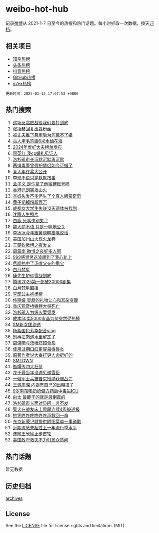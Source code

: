 # weibo-hot-hub

记录[微博](https://www.weibo.com)从 2021-1-7 日至今的热搜和热门话题。每小时抓取一次数据，按天[归档](archives)。

## 相关项目

- [知乎热榜](https://github.com/lonnyzhang423/zhihu-hot-hub)
- [头条热榜](https://github.com/lonnyzhang423/toutiao-hot-hub)
- [抖音热榜](https://github.com/lonnyzhang423/douyin-hot-hub)
- [GitHub热榜](https://github.com/lonnyzhang423/github-hot-hub)
- [v2ex热榜](https://github.com/lonnyzhang423/v2ex-hot-hub)


`更新时间：2025-01-12 17:07:53 +0800`

## 热门搜索

1. [这场反腐败战役我们要打到底](https://m.weibo.cn/search?containerid=100103type%3D1%26t%3D10%26q%3D%23%E8%BF%99%E5%9C%BA%E5%8F%8D%E8%85%90%E8%B4%A5%E6%88%98%E5%BD%B9%E6%88%91%E4%BB%AC%E8%A6%81%E6%89%93%E5%88%B0%E5%BA%95%23&stream_entry_id=51&isnewpage=1&extparam=seat%3D1%26pos%3D0%26stream_entry_id%3D51%26c_type%3D51%26filter_type%3Drealtimehot%26cate%3D10103%26q%3D%2523%25E8%25BF%2599%25E5%259C%25BA%25E5%258F%258D%25E8%2585%2590%25E8%25B4%25A5%25E6%2588%2598%25E5%25BD%25B9%25E6%2588%2591%25E4%25BB%25AC%25E8%25A6%2581%25E6%2589%2593%25E5%2588%25B0%25E5%25BA%2595%2523%26dgr%3D0%26display_time%3D1736672872%26pre_seqid%3D17366728721860616160115)
1. [张凌赫回复丞磊粉丝](https://m.weibo.cn/search?containerid=100103type%3D1%26t%3D10%26q%3D%23%E5%BC%A0%E5%87%8C%E8%B5%AB%E5%9B%9E%E5%A4%8D%E4%B8%9E%E7%A3%8A%E7%B2%89%E4%B8%9D%23&stream_entry_id=31&isnewpage=1&extparam=seat%3D1%26pos%3D0%26stream_entry_id%3D31%26realpos%3D1%26filter_type%3Drealtimehot%26flag%3D1%26band_rank%3D1%26c_type%3D31%26cate%3D5001%26lcate%3D5001%26q%3D%2523%25E5%25BC%25A0%25E5%2587%258C%25E8%25B5%25AB%25E5%259B%259E%25E5%25A4%258D%25E4%25B8%259E%25E7%25A3%258A%25E7%25B2%2589%25E4%25B8%259D%2523%26dgr%3D0%26display_time%3D1736672872%26pre_seqid%3D17366728721860616160115)
1. [被丈夫推下悬崖后为何离不了婚](https://m.weibo.cn/search?containerid=100103type%3D1%26t%3D10%26q%3D%23%E8%A2%AB%E4%B8%88%E5%A4%AB%E6%8E%A8%E4%B8%8B%E6%82%AC%E5%B4%96%E5%90%8E%E4%B8%BA%E4%BD%95%E7%A6%BB%E4%B8%8D%E4%BA%86%E5%A9%9A%23&stream_entry_id=31&isnewpage=1&extparam=seat%3D1%26pos%3D1%26stream_entry_id%3D31%26realpos%3D2%26filter_type%3Drealtimehot%26flag%3D1%26band_rank%3D2%26c_type%3D31%26cate%3D5001%26lcate%3D5001%26q%3D%2523%25E8%25A2%25AB%25E4%25B8%2588%25E5%25A4%25AB%25E6%258E%25A8%25E4%25B8%258B%25E6%2582%25AC%25E5%25B4%2596%25E5%2590%258E%25E4%25B8%25BA%25E4%25BD%2595%25E7%25A6%25BB%25E4%25B8%258D%25E4%25BA%2586%25E5%25A9%259A%2523%26dgr%3D0%26display_time%3D1736672872%26pre_seqid%3D17366728721860616160115)
1. [古人用毛笔画6米水仙花海](https://m.weibo.cn/search?containerid=100103type%3D1%26t%3D10%26q%3D%23%E5%8F%A4%E4%BA%BA%E7%94%A8%E6%AF%9B%E7%AC%94%E7%94%BB6%E7%B1%B3%E6%B0%B4%E4%BB%99%E8%8A%B1%E6%B5%B7%23&stream_entry_id=31&isnewpage=1&extparam=seat%3D1%26pos%3D2%26stream_entry_id%3D31%26realpos%3D3%26filter_type%3Drealtimehot%26flag%3D0%26band_rank%3D3%26c_type%3D31%26cate%3D5001%26lcate%3D5001%26q%3D%2523%25E5%258F%25A4%25E4%25BA%25BA%25E7%2594%25A8%25E6%25AF%259B%25E7%25AC%2594%25E7%2594%25BB6%25E7%25B1%25B3%25E6%25B0%25B4%25E4%25BB%2599%25E8%258A%25B1%25E6%25B5%25B7%2523%26dgr%3D0%26display_time%3D1736672872%26pre_seqid%3D17366728721860616160115)
1. [2024年度好大夫榜单发布](https://m.weibo.cn/search?containerid=100103type%3D1%26t%3D10%26q%3D%232024%E5%B9%B4%E5%BA%A6%E5%A5%BD%E5%A4%A7%E5%A4%AB%E6%A6%9C%E5%8D%95%E5%8F%91%E5%B8%83%23&stream_entry_id=31&isnewpage=1&extparam=seat%3D1%26adid%3D272490%26stream_entry_id%3D31%26topic_ad%3D1%26is_ad_pos%3D1%26q%3D%25232024%25E5%25B9%25B4%25E5%25BA%25A6%25E5%25A5%25BD%25E5%25A4%25A7%25E5%25A4%25AB%25E6%25A6%259C%25E5%258D%2595%25E5%258F%2591%25E5%25B8%2583%2523%26filter_type%3Drealtimehot%26band_rank%3D4%26c_type%3D31%26lcate%3D5001%26pos%3D3%26cate%3D5001%26dgr%3D0%26display_time%3D1736672872%26pre_seqid%3D17366728721860616160115)
1. [惠英红 我cp婚礼见证人](https://m.weibo.cn/search?containerid=100103type%3D1%26t%3D10%26q%3D%E6%83%A0%E8%8B%B1%E7%BA%A2+%E6%88%91cp%E5%A9%9A%E7%A4%BC%E8%A7%81%E8%AF%81%E4%BA%BA&stream_entry_id=31&isnewpage=1&extparam=seat%3D1%26pos%3D4%26stream_entry_id%3D31%26realpos%3D4%26filter_type%3Drealtimehot%26flag%3D2%26band_rank%3D4%26c_type%3D31%26cate%3D5001%26lcate%3D5001%26q%3D%25E6%2583%25A0%25E8%258B%25B1%25E7%25BA%25A2%2520%25E6%2588%2591cp%25E5%25A9%259A%25E7%25A4%25BC%25E8%25A7%2581%25E8%25AF%2581%25E4%25BA%25BA%26dgr%3D0%26display_time%3D1736672872%26pre_seqid%3D17366728721860616160115)
1. [洛杉矶市长沉默沉默再沉默](https://m.weibo.cn/search?containerid=100103type%3D1%26t%3D10%26q%3D%23%E6%B4%9B%E6%9D%89%E7%9F%B6%E5%B8%82%E9%95%BF%E6%B2%89%E9%BB%98%E6%B2%89%E9%BB%98%E5%86%8D%E6%B2%89%E9%BB%98%23&stream_entry_id=31&isnewpage=1&extparam=seat%3D1%26pos%3D5%26stream_entry_id%3D31%26realpos%3D5%26filter_type%3Drealtimehot%26flag%3D1%26band_rank%3D5%26c_type%3D31%26cate%3D5001%26lcate%3D5001%26q%3D%2523%25E6%25B4%259B%25E6%259D%2589%25E7%259F%25B6%25E5%25B8%2582%25E9%2595%25BF%25E6%25B2%2589%25E9%25BB%2598%25E6%25B2%2589%25E9%25BB%2598%25E5%2586%258D%25E6%25B2%2589%25E9%25BB%2598%2523%26dgr%3D0%26display_time%3D1736672872%26pre_seqid%3D17366728721860616160115)
1. [两缉毒警曾假扮情侣如今订婚了](https://m.weibo.cn/search?containerid=100103type%3D1%26t%3D10%26q%3D%23%E4%B8%A4%E7%BC%89%E6%AF%92%E8%AD%A6%E6%9B%BE%E5%81%87%E6%89%AE%E6%83%85%E4%BE%A3%E5%A6%82%E4%BB%8A%E8%AE%A2%E5%A9%9A%E4%BA%86%23&stream_entry_id=31&isnewpage=1&extparam=seat%3D1%26pos%3D6%26stream_entry_id%3D31%26realpos%3D6%26filter_type%3Drealtimehot%26flag%3D32768%26band_rank%3D6%26c_type%3D31%26cate%3D5001%26lcate%3D5001%26q%3D%2523%25E4%25B8%25A4%25E7%25BC%2589%25E6%25AF%2592%25E8%25AD%25A6%25E6%259B%25BE%25E5%2581%2587%25E6%2589%25AE%25E6%2583%2585%25E4%25BE%25A3%25E5%25A6%2582%25E4%25BB%258A%25E8%25AE%25A2%25E5%25A9%259A%25E4%25BA%2586%2523%26dgr%3D0%26display_time%3D1736672872%26pre_seqid%3D17366728721860616160115)
1. [竞人年终奖大公开](https://m.weibo.cn/search?containerid=100103type%3D1%26t%3D10%26q%3D%23%E7%AB%9E%E4%BA%BA%E5%B9%B4%E7%BB%88%E5%A5%96%E5%A4%A7%E5%85%AC%E5%BC%80%23&stream_entry_id=31&isnewpage=1&extparam=seat%3D1%26pos%3D7%26stream_entry_id%3D31%26is_ad_pos%3D1%26cate%3D5001%26filter_type%3Drealtimehot%26band_rank%3D7%26c_type%3D31%26lcate%3D5001%26adid%3D272511%26q%3D%2523%25E7%25AB%259E%25E4%25BA%25BA%25E5%25B9%25B4%25E7%25BB%2588%25E5%25A5%2596%25E5%25A4%25A7%25E5%2585%25AC%25E5%25BC%2580%2523%26dgr%3D0%26display_time%3D1736672872%26pre_seqid%3D17366728721860616160115)
1. [李现不语只是默默按番](https://m.weibo.cn/search?containerid=100103type%3D1%26t%3D10%26q%3D%23%E6%9D%8E%E7%8E%B0%E4%B8%8D%E8%AF%AD%E5%8F%AA%E6%98%AF%E9%BB%98%E9%BB%98%E6%8C%89%E7%95%AA%23&stream_entry_id=31&isnewpage=1&extparam=seat%3D1%26pos%3D8%26stream_entry_id%3D31%26realpos%3D7%26filter_type%3Drealtimehot%26flag%3D1%26band_rank%3D7%26c_type%3D31%26cate%3D5001%26lcate%3D5001%26q%3D%2523%25E6%259D%258E%25E7%258E%25B0%25E4%25B8%258D%25E8%25AF%25AD%25E5%258F%25AA%25E6%2598%25AF%25E9%25BB%2598%25E9%25BB%2598%25E6%258C%2589%25E7%2595%25AA%2523%26dgr%3D0%26display_time%3D1736672872%26pre_seqid%3D17366728721860616160115)
1. [孟子义 是你拿了他微博账号吗](https://m.weibo.cn/search?containerid=100103type%3D1%26t%3D10%26q%3D%E5%AD%9F%E5%AD%90%E4%B9%89+%E6%98%AF%E4%BD%A0%E6%8B%BF%E4%BA%86%E4%BB%96%E5%BE%AE%E5%8D%9A%E8%B4%A6%E5%8F%B7%E5%90%97&stream_entry_id=31&isnewpage=1&extparam=seat%3D1%26pos%3D9%26stream_entry_id%3D31%26realpos%3D8%26filter_type%3Drealtimehot%26flag%3D1%26band_rank%3D8%26c_type%3D31%26cate%3D5001%26lcate%3D5001%26q%3D%25E5%25AD%259F%25E5%25AD%2590%25E4%25B9%2589%2520%25E6%2598%25AF%25E4%25BD%25A0%25E6%258B%25BF%25E4%25BA%2586%25E4%25BB%2596%25E5%25BE%25AE%25E5%258D%259A%25E8%25B4%25A6%25E5%258F%25B7%25E5%2590%2597%26dgr%3D0%26display_time%3D1736672872%26pre_seqid%3D17366728721860616160115)
1. [香港元朗突发山火](https://m.weibo.cn/search?containerid=100103type%3D1%26t%3D10%26q%3D%23%E9%A6%99%E6%B8%AF%E5%85%83%E6%9C%97%E7%AA%81%E5%8F%91%E5%B1%B1%E7%81%AB%23&stream_entry_id=31&isnewpage=1&extparam=seat%3D1%26pos%3D10%26stream_entry_id%3D31%26realpos%3D9%26filter_type%3Drealtimehot%26flag%3D1%26band_rank%3D9%26c_type%3D31%26cate%3D5001%26lcate%3D5001%26q%3D%2523%25E9%25A6%2599%25E6%25B8%25AF%25E5%2585%2583%25E6%259C%2597%25E7%25AA%2581%25E5%258F%2591%25E5%25B1%25B1%25E7%2581%25AB%2523%26dgr%3D0%26display_time%3D1736672872%26pre_seqid%3D17366728721860616160115)
1. [爸妈头发不多但生了个真人版蒙奇奇](https://m.weibo.cn/search?containerid=100103type%3D1%26t%3D10%26q%3D%23%E7%88%B8%E5%A6%88%E5%A4%B4%E5%8F%91%E4%B8%8D%E5%A4%9A%E4%BD%86%E7%94%9F%E4%BA%86%E4%B8%AA%E7%9C%9F%E4%BA%BA%E7%89%88%E8%92%99%E5%A5%87%E5%A5%87%23&stream_entry_id=31&isnewpage=1&extparam=seat%3D1%26pos%3D11%26stream_entry_id%3D31%26realpos%3D10%26filter_type%3Drealtimehot%26flag%3D0%26band_rank%3D10%26c_type%3D31%26cate%3D5001%26lcate%3D5001%26q%3D%2523%25E7%2588%25B8%25E5%25A6%2588%25E5%25A4%25B4%25E5%258F%2591%25E4%25B8%258D%25E5%25A4%259A%25E4%25BD%2586%25E7%2594%259F%25E4%25BA%2586%25E4%25B8%25AA%25E7%259C%259F%25E4%25BA%25BA%25E7%2589%2588%25E8%2592%2599%25E5%25A5%2587%25E5%25A5%2587%2523%26dgr%3D0%26display_time%3D1736672872%26pre_seqid%3D17366728721860616160115)
1. [黄子韬掉粉超百万](https://m.weibo.cn/search?containerid=100103type%3D1%26t%3D10%26q%3D%23%E9%BB%84%E5%AD%90%E9%9F%AC%E6%8E%89%E7%B2%89%E8%B6%85%E7%99%BE%E4%B8%87%23&stream_entry_id=31&isnewpage=1&extparam=seat%3D1%26pos%3D12%26stream_entry_id%3D31%26realpos%3D11%26filter_type%3Drealtimehot%26flag%3D2%26band_rank%3D11%26c_type%3D31%26cate%3D5001%26lcate%3D5001%26q%3D%2523%25E9%25BB%2584%25E5%25AD%2590%25E9%259F%25AC%25E6%258E%2589%25E7%25B2%2589%25E8%25B6%2585%25E7%2599%25BE%25E4%25B8%2587%2523%26dgr%3D0%26display_time%3D1736672872%26pre_seqid%3D17366728721860616160115)
1. [成都女大学生失联12天遗体被找到](https://m.weibo.cn/search?containerid=100103type%3D1%26t%3D10%26q%3D%23%E6%88%90%E9%83%BD%E5%A5%B3%E5%A4%A7%E5%AD%A6%E7%94%9F%E5%A4%B1%E8%81%9412%E5%A4%A9%E9%81%97%E4%BD%93%E8%A2%AB%E6%89%BE%E5%88%B0%23&stream_entry_id=31&isnewpage=1&extparam=seat%3D1%26pos%3D13%26stream_entry_id%3D31%26realpos%3D12%26filter_type%3Drealtimehot%26flag%3D2%26band_rank%3D12%26c_type%3D31%26cate%3D5001%26lcate%3D5001%26q%3D%2523%25E6%2588%2590%25E9%2583%25BD%25E5%25A5%25B3%25E5%25A4%25A7%25E5%25AD%25A6%25E7%2594%259F%25E5%25A4%25B1%25E8%2581%259412%25E5%25A4%25A9%25E9%2581%2597%25E4%25BD%2593%25E8%25A2%25AB%25E6%2589%25BE%25E5%2588%25B0%2523%26dgr%3D0%26display_time%3D1736672872%26pre_seqid%3D17366728721860616160115)
1. [沈腾人生照片](https://m.weibo.cn/search?containerid=100103type%3D1%26t%3D10%26q%3D%23%E6%B2%88%E8%85%BE%E4%BA%BA%E7%94%9F%E7%85%A7%E7%89%87%23&stream_entry_id=31&isnewpage=1&extparam=seat%3D1%26pos%3D14%26stream_entry_id%3D31%26realpos%3D13%26filter_type%3Drealtimehot%26flag%3D1%26band_rank%3D13%26c_type%3D31%26cate%3D5001%26lcate%3D5001%26q%3D%2523%25E6%25B2%2588%25E8%2585%25BE%25E4%25BA%25BA%25E7%2594%259F%25E7%2585%25A7%25E7%2589%2587%2523%26dgr%3D0%26display_time%3D1736672872%26pre_seqid%3D17366728721860616160115)
1. [白鹿 死嘴快别笑了](https://m.weibo.cn/search?containerid=100103type%3D1%26t%3D10%26q%3D%E7%99%BD%E9%B9%BF+%E6%AD%BB%E5%98%B4%E5%BF%AB%E5%88%AB%E7%AC%91%E4%BA%86&stream_entry_id=31&isnewpage=1&extparam=seat%3D1%26pos%3D15%26stream_entry_id%3D31%26realpos%3D14%26filter_type%3Drealtimehot%26flag%3D2%26band_rank%3D14%26c_type%3D31%26cate%3D5001%26lcate%3D5001%26q%3D%25E7%2599%25BD%25E9%25B9%25BF%2520%25E6%25AD%25BB%25E5%2598%25B4%25E5%25BF%25AB%25E5%2588%25AB%25E7%25AC%2591%25E4%25BA%2586%26dgr%3D0%26display_time%3D1736672872%26pre_seqid%3D17366728721860616160115)
1. [魏大勋不语 只是一味地公关](https://m.weibo.cn/search?containerid=100103type%3D1%26t%3D10%26q%3D%E9%AD%8F%E5%A4%A7%E5%8B%8B%E4%B8%8D%E8%AF%AD+%E5%8F%AA%E6%98%AF%E4%B8%80%E5%91%B3%E5%9C%B0%E5%85%AC%E5%85%B3&stream_entry_id=31&isnewpage=1&extparam=seat%3D1%26pos%3D16%26stream_entry_id%3D31%26realpos%3D15%26filter_type%3Drealtimehot%26flag%3D0%26band_rank%3D15%26c_type%3D31%26cate%3D5001%26lcate%3D5001%26q%3D%25E9%25AD%258F%25E5%25A4%25A7%25E5%258B%258B%25E4%25B8%258D%25E8%25AF%25AD%2520%25E5%258F%25AA%25E6%2598%25AF%25E4%25B8%2580%25E5%2591%25B3%25E5%259C%25B0%25E5%2585%25AC%25E5%2585%25B3%26dgr%3D0%26display_time%3D1736672872%26pre_seqid%3D17366728721860616160115)
1. [李冰冰今年跟黄晓明捂嘴说话](https://m.weibo.cn/search?containerid=100103type%3D1%26t%3D10%26q%3D%23%E6%9D%8E%E5%86%B0%E5%86%B0%E4%BB%8A%E5%B9%B4%E8%B7%9F%E9%BB%84%E6%99%93%E6%98%8E%E6%8D%82%E5%98%B4%E8%AF%B4%E8%AF%9D%23&stream_entry_id=31&isnewpage=1&extparam=seat%3D1%26pos%3D17%26stream_entry_id%3D31%26realpos%3D16%26filter_type%3Drealtimehot%26flag%3D1%26band_rank%3D16%26c_type%3D31%26cate%3D5001%26lcate%3D5001%26q%3D%2523%25E6%259D%258E%25E5%2586%25B0%25E5%2586%25B0%25E4%25BB%258A%25E5%25B9%25B4%25E8%25B7%259F%25E9%25BB%2584%25E6%2599%2593%25E6%2598%258E%25E6%258D%2582%25E5%2598%25B4%25E8%25AF%25B4%25E8%25AF%259D%2523%26dgr%3D0%26display_time%3D1736672872%26pre_seqid%3D17366728721860616160115)
1. [美国加州山火现火龙卷](https://m.weibo.cn/search?containerid=100103type%3D1%26t%3D10%26q%3D%23%E7%BE%8E%E5%9B%BD%E5%8A%A0%E5%B7%9E%E5%B1%B1%E7%81%AB%E7%8E%B0%E7%81%AB%E9%BE%99%E5%8D%B7%23&stream_entry_id=31&isnewpage=1&extparam=seat%3D1%26pos%3D18%26stream_entry_id%3D31%26realpos%3D17%26filter_type%3Drealtimehot%26flag%3D0%26band_rank%3D17%26c_type%3D31%26cate%3D5001%26lcate%3D5001%26q%3D%2523%25E7%25BE%258E%25E5%259B%25BD%25E5%258A%25A0%25E5%25B7%259E%25E5%25B1%25B1%25E7%2581%25AB%25E7%258E%25B0%25E7%2581%25AB%25E9%25BE%2599%25E5%258D%25B7%2523%26dgr%3D0%26display_time%3D1736672872%26pre_seqid%3D17366728721860616160115)
1. [王楚钦微博之夜发文](https://m.weibo.cn/search?containerid=100103type%3D1%26t%3D10%26q%3D%23%E7%8E%8B%E6%A5%9A%E9%92%A6%E5%BE%AE%E5%8D%9A%E4%B9%8B%E5%A4%9C%E5%8F%91%E6%96%87%23&stream_entry_id=31&isnewpage=1&extparam=seat%3D1%26pos%3D19%26stream_entry_id%3D31%26realpos%3D18%26filter_type%3Drealtimehot%26flag%3D1%26band_rank%3D18%26c_type%3D31%26cate%3D5001%26lcate%3D5001%26q%3D%2523%25E7%258E%258B%25E6%25A5%259A%25E9%2592%25A6%25E5%25BE%25AE%25E5%258D%259A%25E4%25B9%258B%25E5%25A4%259C%25E5%258F%2591%25E6%2596%2587%2523%26dgr%3D0%26display_time%3D1736672872%26pre_seqid%3D17366728721860616160115)
1. [周震南 微博之夜好多人啊](https://m.weibo.cn/search?containerid=100103type%3D1%26t%3D10%26q%3D%E5%91%A8%E9%9C%87%E5%8D%97+%E5%BE%AE%E5%8D%9A%E4%B9%8B%E5%A4%9C%E5%A5%BD%E5%A4%9A%E4%BA%BA%E5%95%8A&stream_entry_id=31&isnewpage=1&extparam=seat%3D1%26pos%3D20%26stream_entry_id%3D31%26realpos%3D19%26filter_type%3Drealtimehot%26flag%3D1%26band_rank%3D19%26c_type%3D31%26cate%3D5001%26lcate%3D5001%26q%3D%25E5%2591%25A8%25E9%259C%2587%25E5%258D%2597%2520%25E5%25BE%25AE%25E5%258D%259A%25E4%25B9%258B%25E5%25A4%259C%25E5%25A5%25BD%25E5%25A4%259A%25E4%25BA%25BA%25E5%2595%258A%26dgr%3D0%26display_time%3D1736672872%26pre_seqid%3D17366728721860616160115)
1. [999感冒灵这波暖到了我心趴上](https://m.weibo.cn/search?containerid=100103type%3D1%26t%3D10%26q%3D%23999%E6%84%9F%E5%86%92%E7%81%B5%E8%BF%99%E6%B3%A2%E6%9A%96%E5%88%B0%E4%BA%86%E6%88%91%E5%BF%83%E8%B6%B4%E4%B8%8A%23&stream_entry_id=31&isnewpage=1&extparam=seat%3D1%26pos%3D21%26stream_entry_id%3D31%26realpos%3D20%26filter_type%3Drealtimehot%26cate%3D5001%26flag%3D1%26band_rank%3D20%26c_type%3D31%26lcate%3D5001%26adid%3D272379%26q%3D%2523999%25E6%2584%259F%25E5%2586%2592%25E7%2581%25B5%25E8%25BF%2599%25E6%25B3%25A2%25E6%259A%2596%25E5%2588%25B0%25E4%25BA%2586%25E6%2588%2591%25E5%25BF%2583%25E8%25B6%25B4%25E4%25B8%258A%2523%26dgr%3D0%26display_time%3D1736672872%26pre_seqid%3D17366728721860616160115)
1. [费翔抽中了汤唯父亲的墨宝](https://m.weibo.cn/search?containerid=100103type%3D1%26t%3D10%26q%3D%23%E8%B4%B9%E7%BF%94%E6%8A%BD%E4%B8%AD%E4%BA%86%E6%B1%A4%E5%94%AF%E7%88%B6%E4%BA%B2%E7%9A%84%E5%A2%A8%E5%AE%9D%23&stream_entry_id=31&isnewpage=1&extparam=seat%3D1%26pos%3D22%26stream_entry_id%3D31%26realpos%3D21%26filter_type%3Drealtimehot%26flag%3D2%26band_rank%3D21%26c_type%3D31%26cate%3D5001%26lcate%3D5001%26q%3D%2523%25E8%25B4%25B9%25E7%25BF%2594%25E6%258A%25BD%25E4%25B8%25AD%25E4%25BA%2586%25E6%25B1%25A4%25E5%2594%25AF%25E7%2588%25B6%25E4%25BA%25B2%25E7%259A%2584%25E5%25A2%25A8%25E5%25AE%259D%2523%26dgr%3D0%26display_time%3D1736672872%26pre_seqid%3D17366728721860616160115)
1. [白月梵星](https://m.weibo.cn/search?containerid=100103type%3D1%26t%3D10%26q%3D%E7%99%BD%E6%9C%88%E6%A2%B5%E6%98%9F&stream_entry_id=31&isnewpage=1&extparam=seat%3D1%26pos%3D23%26stream_entry_id%3D31%26realpos%3D22%26filter_type%3Drealtimehot%26flag%3D0%26band_rank%3D22%26c_type%3D31%26cate%3D5001%26lcate%3D5001%26q%3D%25E7%2599%25BD%25E6%259C%2588%25E6%25A2%25B5%25E6%2598%259F%26dgr%3D0%26display_time%3D1736672872%26pre_seqid%3D17366728721860616160115)
1. [康先生护你雪战到底](https://m.weibo.cn/search?containerid=100103type%3D1%26t%3D10%26q%3D%23%E5%BA%B7%E5%85%88%E7%94%9F%E6%8A%A4%E4%BD%A0%E9%9B%AA%E6%88%98%E5%88%B0%E5%BA%95%23&stream_entry_id=31&isnewpage=1&extparam=seat%3D1%26pos%3D24%26stream_entry_id%3D31%26realpos%3D23%26filter_type%3Drealtimehot%26cate%3D5001%26flag%3D1%26band_rank%3D23%26c_type%3D31%26lcate%3D5001%26adid%3D272127%26q%3D%2523%25E5%25BA%25B7%25E5%2585%2588%25E7%2594%259F%25E6%258A%25A4%25E4%25BD%25A0%25E9%259B%25AA%25E6%2588%2598%25E5%2588%25B0%25E5%25BA%2595%2523%26dgr%3D0%26display_time%3D1736672872%26pre_seqid%3D17366728721860616160115)
1. [腾讯2025第一部破30000剧集](https://m.weibo.cn/search?containerid=100103type%3D1%26t%3D10%26q%3D%E8%85%BE%E8%AE%AF2025%E7%AC%AC%E4%B8%80%E9%83%A8%E7%A0%B430000%E5%89%A7%E9%9B%86&stream_entry_id=31&isnewpage=1&extparam=seat%3D1%26pos%3D25%26stream_entry_id%3D31%26realpos%3D24%26filter_type%3Drealtimehot%26flag%3D2%26band_rank%3D24%26c_type%3D31%26cate%3D5001%26lcate%3D5001%26q%3D%25E8%2585%25BE%25E8%25AE%25AF2025%25E7%25AC%25AC%25E4%25B8%2580%25E9%2583%25A8%25E7%25A0%25B430000%25E5%2589%25A7%25E9%259B%2586%26dgr%3D0%26display_time%3D1736672872%26pre_seqid%3D17366728721860616160115)
1. [白月梵星直播](https://m.weibo.cn/search?containerid=100103type%3D1%26t%3D10%26q%3D%E7%99%BD%E6%9C%88%E6%A2%B5%E6%98%9F%E7%9B%B4%E6%92%AD&stream_entry_id=31&isnewpage=1&extparam=seat%3D1%26pos%3D26%26stream_entry_id%3D31%26realpos%3D25%26filter_type%3Drealtimehot%26flag%3D1%26band_rank%3D25%26c_type%3D31%26cate%3D5001%26lcate%3D5001%26q%3D%25E7%2599%25BD%25E6%259C%2588%25E6%25A2%25B5%25E6%2598%259F%25E7%259B%25B4%25E6%2592%25AD%26dgr%3D0%26display_time%3D1736672872%26pre_seqid%3D17366728721860616160115)
1. [李现公主抱杨紫](https://m.weibo.cn/search?containerid=100103type%3D1%26t%3D10%26q%3D%23%E6%9D%8E%E7%8E%B0%E5%85%AC%E4%B8%BB%E6%8A%B1%E6%9D%A8%E7%B4%AB%23&stream_entry_id=31&isnewpage=1&extparam=seat%3D1%26pos%3D27%26stream_entry_id%3D31%26realpos%3D26%26filter_type%3Drealtimehot%26flag%3D0%26band_rank%3D26%26c_type%3D31%26cate%3D5001%26lcate%3D5001%26q%3D%2523%25E6%259D%258E%25E7%258E%25B0%25E5%2585%25AC%25E4%25B8%25BB%25E6%258A%25B1%25E6%259D%25A8%25E7%25B4%25AB%2523%26dgr%3D0%26display_time%3D1736672872%26pre_seqid%3D17366728721860616160115)
1. [佟丽娅 吴磊的礼物让心和耳朵变暖](https://m.weibo.cn/search?containerid=100103type%3D1%26t%3D10%26q%3D%E4%BD%9F%E4%B8%BD%E5%A8%85+%E5%90%B4%E7%A3%8A%E7%9A%84%E7%A4%BC%E7%89%A9%E8%AE%A9%E5%BF%83%E5%92%8C%E8%80%B3%E6%9C%B5%E5%8F%98%E6%9A%96&stream_entry_id=31&isnewpage=1&extparam=seat%3D1%26pos%3D28%26stream_entry_id%3D31%26realpos%3D27%26filter_type%3Drealtimehot%26flag%3D1%26band_rank%3D27%26c_type%3D31%26cate%3D5001%26lcate%3D5001%26q%3D%25E4%25BD%259F%25E4%25B8%25BD%25E5%25A8%2585%2520%25E5%2590%25B4%25E7%25A3%258A%25E7%259A%2584%25E7%25A4%25BC%25E7%2589%25A9%25E8%25AE%25A9%25E5%25BF%2583%25E5%2592%258C%25E8%2580%25B3%25E6%259C%25B5%25E5%258F%2598%25E6%259A%2596%26dgr%3D0%26display_time%3D1736672872%26pre_seqid%3D17366728721860616160115)
1. [重庆观音桥锦鲤大量死亡](https://m.weibo.cn/search?containerid=100103type%3D1%26t%3D10%26q%3D%23%E9%87%8D%E5%BA%86%E8%A7%82%E9%9F%B3%E6%A1%A5%E9%94%A6%E9%B2%A4%E5%A4%A7%E9%87%8F%E6%AD%BB%E4%BA%A1%23&stream_entry_id=31&isnewpage=1&extparam=seat%3D1%26pos%3D29%26stream_entry_id%3D31%26realpos%3D28%26filter_type%3Drealtimehot%26flag%3D1%26band_rank%3D28%26c_type%3D31%26cate%3D5001%26lcate%3D5001%26q%3D%2523%25E9%2587%258D%25E5%25BA%2586%25E8%25A7%2582%25E9%259F%25B3%25E6%25A1%25A5%25E9%2594%25A6%25E9%25B2%25A4%25E5%25A4%25A7%25E9%2587%258F%25E6%25AD%25BB%25E4%25BA%25A1%2523%26dgr%3D0%26display_time%3D1736672872%26pre_seqid%3D17366728721860616160115)
1. [洛杉矶人为纵火案频发](https://m.weibo.cn/search?containerid=100103type%3D1%26t%3D10%26q%3D%23%E6%B4%9B%E6%9D%89%E7%9F%B6%E4%BA%BA%E4%B8%BA%E7%BA%B5%E7%81%AB%E6%A1%88%E9%A2%91%E5%8F%91%23&stream_entry_id=31&isnewpage=1&extparam=seat%3D1%26pos%3D30%26stream_entry_id%3D31%26realpos%3D29%26filter_type%3Drealtimehot%26flag%3D0%26band_rank%3D29%26c_type%3D31%26cate%3D5001%26lcate%3D5001%26q%3D%2523%25E6%25B4%259B%25E6%259D%2589%25E7%259F%25B6%25E4%25BA%25BA%25E4%25B8%25BA%25E7%25BA%25B5%25E7%2581%25AB%25E6%25A1%2588%25E9%25A2%2591%25E5%258F%2591%2523%26dgr%3D0%26display_time%3D1736672872%26pre_seqid%3D17366728721860616160115)
1. [成本50卖5000水晶为何突然受热捧](https://m.weibo.cn/search?containerid=100103type%3D1%26t%3D10%26q%3D%E6%88%90%E6%9C%AC50%E5%8D%965000%E6%B0%B4%E6%99%B6%E4%B8%BA%E4%BD%95%E7%AA%81%E7%84%B6%E5%8F%97%E7%83%AD%E6%8D%A7&stream_entry_id=31&isnewpage=1&extparam=seat%3D1%26pos%3D31%26stream_entry_id%3D31%26realpos%3D30%26filter_type%3Drealtimehot%26flag%3D1%26band_rank%3D30%26c_type%3D31%26cate%3D5001%26lcate%3D5001%26q%3D%25E6%2588%2590%25E6%259C%25AC50%25E5%258D%25965000%25E6%25B0%25B4%25E6%2599%25B6%25E4%25B8%25BA%25E4%25BD%2595%25E7%25AA%2581%25E7%2584%25B6%25E5%258F%2597%25E7%2583%25AD%25E6%258D%25A7%26dgr%3D0%26display_time%3D1736672872%26pre_seqid%3D17366728721860616160115)
1. [SM新女团剧透](https://m.weibo.cn/search?containerid=100103type%3D1%26t%3D10%26q%3D%23SM%E6%96%B0%E5%A5%B3%E5%9B%A2%E5%89%A7%E9%80%8F%23&stream_entry_id=31&isnewpage=1&extparam=seat%3D1%26pos%3D32%26stream_entry_id%3D31%26realpos%3D31%26filter_type%3Drealtimehot%26flag%3D1%26band_rank%3D31%26c_type%3D31%26cate%3D5001%26lcate%3D5001%26q%3D%2523SM%25E6%2596%25B0%25E5%25A5%25B3%25E5%259B%25A2%25E5%2589%25A7%25E9%2580%258F%2523%26dgr%3D0%26display_time%3D1736672872%26pre_seqid%3D17366728721860616160115)
1. [杨紫国色芳华配音vlog](https://m.weibo.cn/search?containerid=100103type%3D1%26t%3D10%26q%3D%23%E6%9D%A8%E7%B4%AB%E5%9B%BD%E8%89%B2%E8%8A%B3%E5%8D%8E%E9%85%8D%E9%9F%B3vlog%23&stream_entry_id=31&isnewpage=1&extparam=seat%3D1%26pos%3D33%26stream_entry_id%3D31%26realpos%3D32%26filter_type%3Drealtimehot%26flag%3D1%26band_rank%3D32%26c_type%3D31%26cate%3D5001%26lcate%3D5001%26q%3D%2523%25E6%259D%25A8%25E7%25B4%25AB%25E5%259B%25BD%25E8%2589%25B2%25E8%258A%25B3%25E5%258D%258E%25E9%2585%258D%25E9%259F%25B3vlog%2523%26dgr%3D0%26display_time%3D1736672872%26pre_seqid%3D17366728721860616160115)
1. [别再把肉泡水里解冻了](https://m.weibo.cn/search?containerid=100103type%3D1%26t%3D10%26q%3D%23%E5%88%AB%E5%86%8D%E6%8A%8A%E8%82%89%E6%B3%A1%E6%B0%B4%E9%87%8C%E8%A7%A3%E5%86%BB%E4%BA%86%23&stream_entry_id=31&isnewpage=1&extparam=seat%3D1%26pos%3D34%26stream_entry_id%3D31%26realpos%3D33%26filter_type%3Drealtimehot%26flag%3D1%26band_rank%3D33%26c_type%3D31%26cate%3D5001%26lcate%3D5001%26q%3D%2523%25E5%2588%25AB%25E5%2586%258D%25E6%258A%258A%25E8%2582%2589%25E6%25B3%25A1%25E6%25B0%25B4%25E9%2587%258C%25E8%25A7%25A3%25E5%2586%25BB%25E4%25BA%2586%2523%26dgr%3D0%26display_time%3D1736672872%26pre_seqid%3D17366728721860616160115)
1. [周深晒与汤唯邓超合影](https://m.weibo.cn/search?containerid=100103type%3D1%26t%3D10%26q%3D%23%E5%91%A8%E6%B7%B1%E6%99%92%E4%B8%8E%E6%B1%A4%E5%94%AF%E9%82%93%E8%B6%85%E5%90%88%E5%BD%B1%23&stream_entry_id=31&isnewpage=1&extparam=seat%3D1%26pos%3D35%26stream_entry_id%3D31%26realpos%3D34%26filter_type%3Drealtimehot%26flag%3D1%26band_rank%3D34%26c_type%3D31%26cate%3D5001%26lcate%3D5001%26q%3D%2523%25E5%2591%25A8%25E6%25B7%25B1%25E6%2599%2592%25E4%25B8%258E%25E6%25B1%25A4%25E5%2594%25AF%25E9%2582%2593%25E8%25B6%2585%25E5%2590%2588%25E5%25BD%25B1%2523%26dgr%3D0%26display_time%3D1736672872%26pre_seqid%3D17366728721860616160115)
1. [使用过期口红更容易得唇炎](https://m.weibo.cn/search?containerid=100103type%3D1%26t%3D10%26q%3D%23%E4%BD%BF%E7%94%A8%E8%BF%87%E6%9C%9F%E5%8F%A3%E7%BA%A2%E6%9B%B4%E5%AE%B9%E6%98%93%E5%BE%97%E5%94%87%E7%82%8E%23&stream_entry_id=31&isnewpage=1&extparam=seat%3D1%26pos%3D36%26stream_entry_id%3D31%26realpos%3D35%26filter_type%3Drealtimehot%26flag%3D0%26band_rank%3D35%26c_type%3D31%26cate%3D5001%26lcate%3D5001%26q%3D%2523%25E4%25BD%25BF%25E7%2594%25A8%25E8%25BF%2587%25E6%259C%259F%25E5%258F%25A3%25E7%25BA%25A2%25E6%259B%25B4%25E5%25AE%25B9%25E6%2598%2593%25E5%25BE%2597%25E5%2594%2587%25E7%2582%258E%2523%26dgr%3D0%26display_time%3D1736672872%26pre_seqid%3D17366728721860616160115)
1. [原著作者说大奉打更人命挺好的](https://m.weibo.cn/search?containerid=100103type%3D1%26t%3D10%26q%3D%23%E5%8E%9F%E8%91%97%E4%BD%9C%E8%80%85%E8%AF%B4%E5%A4%A7%E5%A5%89%E6%89%93%E6%9B%B4%E4%BA%BA%E5%91%BD%E6%8C%BA%E5%A5%BD%E7%9A%84%23&stream_entry_id=31&isnewpage=1&extparam=seat%3D1%26pos%3D37%26stream_entry_id%3D31%26realpos%3D36%26filter_type%3Drealtimehot%26flag%3D1%26band_rank%3D36%26c_type%3D31%26cate%3D5001%26lcate%3D5001%26q%3D%2523%25E5%258E%259F%25E8%2591%2597%25E4%25BD%259C%25E8%2580%2585%25E8%25AF%25B4%25E5%25A4%25A7%25E5%25A5%2589%25E6%2589%2593%25E6%259B%25B4%25E4%25BA%25BA%25E5%2591%25BD%25E6%258C%25BA%25E5%25A5%25BD%25E7%259A%2584%2523%26dgr%3D0%26display_time%3D1736672872%26pre_seqid%3D17366728721860616160115)
1. [SMTOWN](https://m.weibo.cn/search?containerid=100103type%3D1%26t%3D10%26q%3DSMTOWN&stream_entry_id=31&isnewpage=1&extparam=seat%3D1%26pos%3D38%26stream_entry_id%3D31%26realpos%3D37%26filter_type%3Drealtimehot%26flag%3D1%26band_rank%3D37%26c_type%3D31%26cate%3D5001%26lcate%3D5001%26q%3DSMTOWN%26dgr%3D0%26display_time%3D1736672872%26pre_seqid%3D17366728721860616160115)
1. [甄嬛传四大狂徒](https://m.weibo.cn/search?containerid=100103type%3D1%26t%3D10%26q%3D%E7%94%84%E5%AC%9B%E4%BC%A0%E5%9B%9B%E5%A4%A7%E7%8B%82%E5%BE%92&stream_entry_id=31&isnewpage=1&extparam=seat%3D1%26pos%3D39%26stream_entry_id%3D31%26realpos%3D38%26filter_type%3Drealtimehot%26flag%3D1%26band_rank%3D38%26c_type%3D31%26cate%3D5001%26lcate%3D5001%26q%3D%25E7%2594%2584%25E5%25AC%259B%25E4%25BC%25A0%25E5%259B%259B%25E5%25A4%25A7%25E7%258B%2582%25E5%25BE%2592%26dgr%3D0%26display_time%3D1736672872%26pre_seqid%3D17366728721860616160115)
1. [花千骨当年没遇见谢雪臣](https://m.weibo.cn/search?containerid=100103type%3D1%26t%3D10%26q%3D%E8%8A%B1%E5%8D%83%E9%AA%A8%E5%BD%93%E5%B9%B4%E6%B2%A1%E9%81%87%E8%A7%81%E8%B0%A2%E9%9B%AA%E8%87%A3&stream_entry_id=31&isnewpage=1&extparam=seat%3D1%26pos%3D40%26stream_entry_id%3D31%26realpos%3D39%26filter_type%3Drealtimehot%26flag%3D1%26band_rank%3D39%26c_type%3D31%26cate%3D5001%26lcate%3D5001%26q%3D%25E8%258A%25B1%25E5%258D%2583%25E9%25AA%25A8%25E5%25BD%2593%25E5%25B9%25B4%25E6%25B2%25A1%25E9%2581%2587%25E8%25A7%2581%25E8%25B0%25A2%25E9%259B%25AA%25E8%2587%25A3%26dgr%3D0%26display_time%3D1736672872%26pre_seqid%3D17366728721860616160115)
1. [一俄军士兵被普京授勋获赠战刀](https://m.weibo.cn/search?containerid=100103type%3D1%26t%3D10%26q%3D%23%E4%B8%80%E4%BF%84%E5%86%9B%E5%A3%AB%E5%85%B5%E8%A2%AB%E6%99%AE%E4%BA%AC%E6%8E%88%E5%8B%8B%E8%8E%B7%E8%B5%A0%E6%88%98%E5%88%80%23&stream_entry_id=31&isnewpage=1&extparam=seat%3D1%26pos%3D41%26stream_entry_id%3D31%26realpos%3D40%26filter_type%3Drealtimehot%26flag%3D1%26band_rank%3D40%26c_type%3D31%26cate%3D5001%26lcate%3D5001%26q%3D%2523%25E4%25B8%2580%25E4%25BF%2584%25E5%2586%259B%25E5%25A3%25AB%25E5%2585%25B5%25E8%25A2%25AB%25E6%2599%25AE%25E4%25BA%25AC%25E6%258E%2588%25E5%258B%258B%25E8%258E%25B7%25E8%25B5%25A0%25E6%2588%2598%25E5%2588%2580%2523%26dgr%3D0%26display_time%3D1736672872%26pre_seqid%3D17366728721860616160115)
1. [王源周深 内娱有自己的出糗搭子](https://m.weibo.cn/search?containerid=100103type%3D1%26t%3D10%26q%3D%E7%8E%8B%E6%BA%90%E5%91%A8%E6%B7%B1+%E5%86%85%E5%A8%B1%E6%9C%89%E8%87%AA%E5%B7%B1%E7%9A%84%E5%87%BA%E7%B3%97%E6%90%AD%E5%AD%90&stream_entry_id=31&isnewpage=1&extparam=seat%3D1%26pos%3D42%26stream_entry_id%3D31%26realpos%3D41%26filter_type%3Drealtimehot%26flag%3D0%26band_rank%3D41%26c_type%3D31%26cate%3D5001%26lcate%3D5001%26q%3D%25E7%258E%258B%25E6%25BA%2590%25E5%2591%25A8%25E6%25B7%25B1%2520%25E5%2586%2585%25E5%25A8%25B1%25E6%259C%2589%25E8%2587%25AA%25E5%25B7%25B1%25E7%259A%2584%25E5%2587%25BA%25E7%25B3%2597%25E6%2590%25AD%25E5%25AD%2590%26dgr%3D0%26display_time%3D1736672872%26pre_seqid%3D17366728721860616160115)
1. [9岁男孩喝奶奶偏方药后中毒进ICU](https://m.weibo.cn/search?containerid=100103type%3D1%26t%3D10%26q%3D%239%E5%B2%81%E7%94%B7%E5%AD%A9%E5%96%9D%E5%A5%B6%E5%A5%B6%E5%81%8F%E6%96%B9%E8%8D%AF%E5%90%8E%E4%B8%AD%E6%AF%92%E8%BF%9BICU%23&stream_entry_id=31&isnewpage=1&extparam=seat%3D1%26pos%3D43%26stream_entry_id%3D31%26realpos%3D42%26filter_type%3Drealtimehot%26flag%3D0%26band_rank%3D42%26c_type%3D31%26cate%3D5001%26lcate%3D5001%26q%3D%25239%25E5%25B2%2581%25E7%2594%25B7%25E5%25AD%25A9%25E5%2596%259D%25E5%25A5%25B6%25E5%25A5%25B6%25E5%2581%258F%25E6%2596%25B9%25E8%258D%25AF%25E5%2590%258E%25E4%25B8%25AD%25E6%25AF%2592%25E8%25BF%259BICU%2523%26dgr%3D0%26display_time%3D1736672872%26pre_seqid%3D17366728721860616160115)
1. [向太 最能干的就是最倒霉的](https://m.weibo.cn/search?containerid=100103type%3D1%26t%3D10%26q%3D%E5%90%91%E5%A4%AA+%E6%9C%80%E8%83%BD%E5%B9%B2%E7%9A%84%E5%B0%B1%E6%98%AF%E6%9C%80%E5%80%92%E9%9C%89%E7%9A%84&stream_entry_id=31&isnewpage=1&extparam=seat%3D1%26pos%3D44%26stream_entry_id%3D31%26realpos%3D43%26filter_type%3Drealtimehot%26flag%3D1%26band_rank%3D43%26c_type%3D31%26cate%3D5001%26lcate%3D5001%26q%3D%25E5%2590%2591%25E5%25A4%25AA%2520%25E6%259C%2580%25E8%2583%25BD%25E5%25B9%25B2%25E7%259A%2584%25E5%25B0%25B1%25E6%2598%25AF%25E6%259C%2580%25E5%2580%2592%25E9%259C%2589%25E7%259A%2584%26dgr%3D0%26display_time%3D1736672872%26pre_seqid%3D17366728721860616160115)
1. [洛杉矶市长面对质问一言不发](https://m.weibo.cn/search?containerid=100103type%3D1%26t%3D10%26q%3D%23%E6%B4%9B%E6%9D%89%E7%9F%B6%E5%B8%82%E9%95%BF%E9%9D%A2%E5%AF%B9%E8%B4%A8%E9%97%AE%E4%B8%80%E8%A8%80%E4%B8%8D%E5%8F%91%23&stream_entry_id=31&isnewpage=1&extparam=seat%3D1%26pos%3D45%26stream_entry_id%3D31%26realpos%3D44%26filter_type%3Drealtimehot%26flag%3D1%26band_rank%3D44%26c_type%3D31%26cate%3D5001%26lcate%3D5001%26q%3D%2523%25E6%25B4%259B%25E6%259D%2589%25E7%259F%25B6%25E5%25B8%2582%25E9%2595%25BF%25E9%259D%25A2%25E5%25AF%25B9%25E8%25B4%25A8%25E9%2597%25AE%25E4%25B8%2580%25E8%25A8%2580%25E4%25B8%258D%25E5%258F%2591%2523%26dgr%3D0%26display_time%3D1736672872%26pre_seqid%3D17366728721860616160115)
1. [警犬在战友床上尿尿连续4周被通报](https://m.weibo.cn/search?containerid=100103type%3D1%26t%3D10%26q%3D%23%E8%AD%A6%E7%8A%AC%E5%9C%A8%E6%88%98%E5%8F%8B%E5%BA%8A%E4%B8%8A%E5%B0%BF%E5%B0%BF%E8%BF%9E%E7%BB%AD4%E5%91%A8%E8%A2%AB%E9%80%9A%E6%8A%A5%23&stream_entry_id=31&isnewpage=1&extparam=seat%3D1%26pos%3D46%26stream_entry_id%3D31%26realpos%3D45%26filter_type%3Drealtimehot%26flag%3D0%26band_rank%3D45%26c_type%3D31%26cate%3D5001%26lcate%3D5001%26q%3D%2523%25E8%25AD%25A6%25E7%258A%25AC%25E5%259C%25A8%25E6%2588%2598%25E5%258F%258B%25E5%25BA%258A%25E4%25B8%258A%25E5%25B0%25BF%25E5%25B0%25BF%25E8%25BF%259E%25E7%25BB%25AD4%25E5%2591%25A8%25E8%25A2%25AB%25E9%2580%259A%25E6%258A%25A5%2523%26dgr%3D0%26display_time%3D1736672872%26pre_seqid%3D17366728721860616160115)
1. [她凭咚咚咚咚咚咚声救回一命](https://m.weibo.cn/search?containerid=100103type%3D1%26t%3D10%26q%3D%23%E5%A5%B9%E5%87%AD%E5%92%9A%E5%92%9A%E5%92%9A%E5%92%9A%E5%92%9A%E5%92%9A%E5%A3%B0%E6%95%91%E5%9B%9E%E4%B8%80%E5%91%BD%23&stream_entry_id=31&isnewpage=1&extparam=seat%3D1%26pos%3D47%26stream_entry_id%3D31%26realpos%3D46%26filter_type%3Drealtimehot%26flag%3D32768%26band_rank%3D46%26c_type%3D31%26cate%3D5001%26lcate%3D5001%26q%3D%2523%25E5%25A5%25B9%25E5%2587%25AD%25E5%2592%259A%25E5%2592%259A%25E5%2592%259A%25E5%2592%259A%25E5%2592%259A%25E5%2592%259A%25E5%25A3%25B0%25E6%2595%2591%25E5%259B%259E%25E4%25B8%2580%25E5%2591%25BD%2523%26dgr%3D0%26display_time%3D1736672872%26pre_seqid%3D17366728721860616160115)
1. [东京新荣记就提供阴阳菜单一事道歉](https://m.weibo.cn/search?containerid=100103type%3D1%26t%3D10%26q%3D%23%E4%B8%9C%E4%BA%AC%E6%96%B0%E8%8D%A3%E8%AE%B0%E5%B0%B1%E6%8F%90%E4%BE%9B%E9%98%B4%E9%98%B3%E8%8F%9C%E5%8D%95%E4%B8%80%E4%BA%8B%E9%81%93%E6%AD%89%23&stream_entry_id=31&isnewpage=1&extparam=seat%3D1%26pos%3D48%26stream_entry_id%3D31%26realpos%3D47%26filter_type%3Drealtimehot%26flag%3D0%26band_rank%3D47%26c_type%3D31%26cate%3D5001%26lcate%3D5001%26q%3D%2523%25E4%25B8%259C%25E4%25BA%25AC%25E6%2596%25B0%25E8%258D%25A3%25E8%25AE%25B0%25E5%25B0%25B1%25E6%258F%2590%25E4%25BE%259B%25E9%2598%25B4%25E9%2598%25B3%25E8%258F%259C%25E5%258D%2595%25E4%25B8%2580%25E4%25BA%258B%25E9%2581%2593%25E6%25AD%2589%2523%26dgr%3D0%26display_time%3D1736672872%26pre_seqid%3D17366728721860616160115)
1. [近期流感未超过上一年流行季水平](https://m.weibo.cn/search?containerid=100103type%3D1%26t%3D10%26q%3D%23%E8%BF%91%E6%9C%9F%E6%B5%81%E6%84%9F%E6%9C%AA%E8%B6%85%E8%BF%87%E4%B8%8A%E4%B8%80%E5%B9%B4%E6%B5%81%E8%A1%8C%E5%AD%A3%E6%B0%B4%E5%B9%B3%23&stream_entry_id=31&isnewpage=1&extparam=seat%3D1%26pos%3D49%26stream_entry_id%3D31%26realpos%3D48%26filter_type%3Drealtimehot%26flag%3D0%26band_rank%3D48%26c_type%3D31%26cate%3D5001%26lcate%3D5001%26q%3D%2523%25E8%25BF%2591%25E6%259C%259F%25E6%25B5%2581%25E6%2584%259F%25E6%259C%25AA%25E8%25B6%2585%25E8%25BF%2587%25E4%25B8%258A%25E4%25B8%2580%25E5%25B9%25B4%25E6%25B5%2581%25E8%25A1%258C%25E5%25AD%25A3%25E6%25B0%25B4%25E5%25B9%25B3%2523%26dgr%3D0%26display_time%3D1736672872%26pre_seqid%3D17366728721860616160115)
1. [澳网王欣瑜止步首轮](https://m.weibo.cn/search?containerid=100103type%3D1%26t%3D10%26q%3D%23%E6%BE%B3%E7%BD%91%E7%8E%8B%E6%AC%A3%E7%91%9C%E6%AD%A2%E6%AD%A5%E9%A6%96%E8%BD%AE%23&stream_entry_id=31&isnewpage=1&extparam=seat%3D1%26pos%3D50%26stream_entry_id%3D31%26realpos%3D49%26filter_type%3Drealtimehot%26flag%3D1%26band_rank%3D49%26c_type%3D31%26cate%3D5001%26lcate%3D5001%26q%3D%2523%25E6%25BE%25B3%25E7%25BD%2591%25E7%258E%258B%25E6%25AC%25A3%25E7%2591%259C%25E6%25AD%25A2%25E6%25AD%25A5%25E9%25A6%2596%25E8%25BD%25AE%2523%26dgr%3D0%26display_time%3D1736672872%26pre_seqid%3D17366728721860616160115)
1. [美国政府救灾不力引民众质问](https://m.weibo.cn/search?containerid=100103type%3D1%26t%3D10%26q%3D%E7%BE%8E%E5%9B%BD%E6%94%BF%E5%BA%9C%E6%95%91%E7%81%BE%E4%B8%8D%E5%8A%9B%E5%BC%95%E6%B0%91%E4%BC%97%E8%B4%A8%E9%97%AE&stream_entry_id=31&isnewpage=1&extparam=seat%3D1%26pos%3D51%26stream_entry_id%3D31%26realpos%3D50%26filter_type%3Drealtimehot%26flag%3D1%26band_rank%3D50%26c_type%3D31%26cate%3D5001%26lcate%3D5001%26q%3D%25E7%25BE%258E%25E5%259B%25BD%25E6%2594%25BF%25E5%25BA%259C%25E6%2595%2591%25E7%2581%25BE%25E4%25B8%258D%25E5%258A%259B%25E5%25BC%2595%25E6%25B0%2591%25E4%25BC%2597%25E8%25B4%25A8%25E9%2597%25AE%26dgr%3D0%26display_time%3D1736672872%26pre_seqid%3D17366728721860616160115)

## 热门话题

暂无数据

## 历史归档

[archives](archives)

## License

See the [LICENSE](LICENSE) file for license rights and limitations (MIT).
